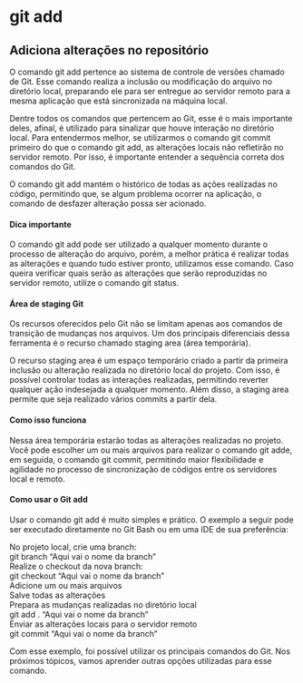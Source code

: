 # git add
## Adiciona alterações no repositório

O comando git add pertence ao sistema de controle de versões chamado de Git. Esse comando realiza a inclusão ou modificação do arquivo no diretório local, preparando ele para ser entregue ao servidor remoto para a mesma aplicação que está sincronizada na máquina local.

Dentre todos os comandos que pertencem ao Git, esse é o mais importante deles, afinal, é utilizado para sinalizar que houve interação no diretório local. Para entendermos melhor, se utilizarmos o comando git commit primeiro do que o comando git add, as alterações locais não refletirão no servidor remoto. Por isso, é importante entender a sequência correta dos comandos do Git.

O comando git add mantém o histórico de todas as ações realizadas no código, permitindo que, se algum problema ocorrer na aplicação, o comando de desfazer alteração possa ser acionado.

#### Dica importante
O comando git add pode ser utilizado a qualquer momento durante o processo de alteração do arquivo, porém, a melhor prática é realizar todas as alterações e quando tudo estiver pronto, utilizamos esse comando. Caso queira verificar quais serão as alterações que serão reproduzidas no servidor remoto, utilize o comando git status.

#### Área de staging Git
Os recursos oferecidos pelo Git não se limitam apenas aos comandos de transição de mudanças nos arquivos. Um dos principais diferenciais dessa ferramenta é o recurso chamado staging area (área temporária).

O recurso staging area é um espaço temporário criado a partir da primeira inclusão ou alteração realizada no diretório local do projeto. Com isso, é possível controlar todas as interações realizadas, permitindo reverter qualquer ação indesejada a qualquer momento.
Além disso, a staging area permite que seja realizado vários commits a partir dela.

#### Como isso funciona
Nessa área temporária estarão todas as alterações realizadas no projeto. Você pode escolher um ou mais arquivos para realizar o comando git adde, em seguida, o comando git commit, permitindo maior flexibilidade e agilidade no processo de sincronização de códigos entre os servidores local e remoto.

#### Como usar o Git add
Usar o comando git add é muito simples e prático. O exemplo a seguir pode ser executado diretamente no Git Bash ou em uma IDE de sua preferência:

No projeto local, crie uma branch:<br>
git branch “Aqui vai o nome da branch”<br>
Realize o checkout da nova branch:<br>
git checkout “Aqui vai o nome da branch”<br>
Adicione um ou mais arquivos<br>
Salve todas as alterações<br>
Prepara as mudanças realizadas no diretório local<br>
git add . “Aqui vai o nome da branch”<br>
Enviar as alterações locais para o servidor remoto<br>
git commit “Aqui vai o nome da branch”

Com esse exemplo, foi possível utilizar os principais comandos do Git. Nos próximos tópicos, vamos aprender outras opções utilizadas para esse comando.

